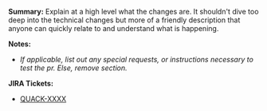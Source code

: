 
**Summary:**
Explain at a high level what the changes are. It shouldn't dive too
deep into the technical changes but more of a friendly description that anyone can quickly relate to and understand what is happening.

**Notes:**
- _If applicable, list out any special requests, or instructions necessary to test the pr. Else, remove section._

**JIRA Tickets:**
- [QUACK-XXXX](https://angieslist.atlassian.net/browse/QUACK-XXXX)